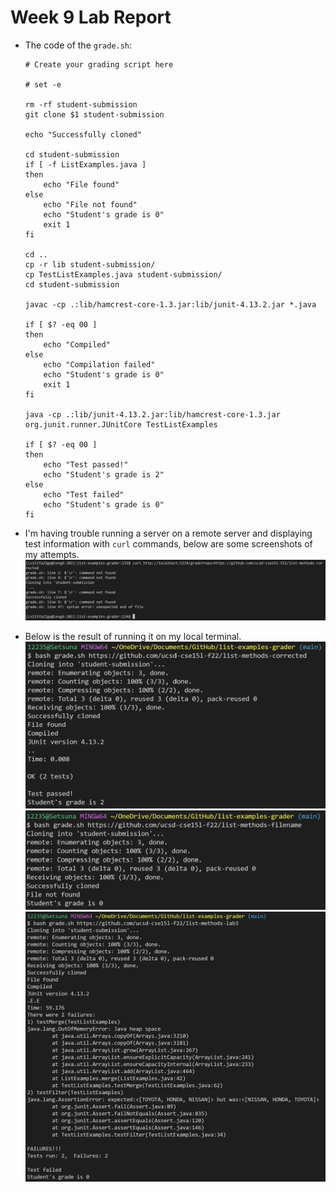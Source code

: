 # Week 9 Lab Report

* The code of the `grade.sh`:
    ```
    # Create your grading script here

    # set -e

    rm -rf student-submission
    git clone $1 student-submission

    echo "Successfully cloned"

    cd student-submission
    if [ -f ListExamples.java ]
    then
        echo "File found"
    else
        echo "File not found"
        echo "Student's grade is 0"
        exit 1
    fi

    cd ..
    cp -r lib student-submission/
    cp TestListExamples.java student-submission/
    cd student-submission

    javac -cp .:lib/hamcrest-core-1.3.jar:lib/junit-4.13.2.jar *.java

    if [ $? -eq 00 ]
    then
        echo "Compiled"
    else
        echo "Compilation failed"
        echo "Student's grade is 0"
        exit 1
    fi

    java -cp .:lib/junit-4.13.2.jar:lib/hamcrest-core-1.3.jar org.junit.runner.JUnitCore TestListExamples

    if [ $? -eq 00 ]
    then
        echo "Test passed!"
        echo "Student's grade is 2"
    else
        echo "Test failed"
        echo "Student's grade is 0"
    fi
    ```


* I'm having trouble running a server on a remote server and displaying test information with `curl` commands, below are some screenshots of my attempts.
    ![Image](pic/LR5/SV1.png)


* Below is the result of running it on my local terminal.
    ![Image](pic/LR5/R1.png)
    ![Image](pic/LR5/R3.png)
    ![Image](pic/LR5/R2.png)